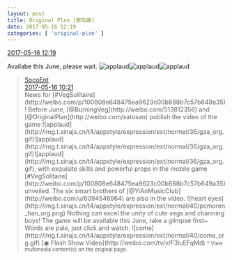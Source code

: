 ```yaml
---
layout: post
title: Original Plan (原际画)
date: 2017-05-16 12:19
categories: [ 'original-plan' ]
---
```


<div class="weibo-info">
  <a href="http://weibo.com/5626539553/F3mgrCI2l">2017-05-16 12:19</a>
</div>

Availabe this June, please wait. ![applaud](http://img.t.sinajs.cn/t4/appstyle/expression/ext/normal/36/gza_org.gif)![applaud](http://img.t.sinajs.cn/t4/appstyle/expression/ext/normal/36/gza_org.gif)![applaud](http://img.t.sinajs.cn/t4/appstyle/expression/ext/normal/36/gza_org.gif)

<!-- more -->

> <div class="weibo-post-name">
>   <a href="http://weibo.com/u/5334577878">SocoEnt</a>
> </div>
> <div class="weibo-info">
>   <a href="http://weibo.com/5334577878/F3luEFqMd">2017-05-16 10:21</a>
> </div>
> News for [#VegSolitaire](http://weibo.com/p/100808e648475ea9623c00b688b7c57b649a35)! Before June, [@BurningVeg](http://weibo.com/513812356) and [@OriginalPlan](http://weibo.com/satosan) publish the video of the game ![applaud](http://img.t.sinajs.cn/t4/appstyle/expression/ext/normal/36/gza_org.gif)![applaud](http://img.t.sinajs.cn/t4/appstyle/expression/ext/normal/36/gza_org.gif)![applaud](http://img.t.sinajs.cn/t4/appstyle/expression/ext/normal/36/gza_org.gif), with exquisite skills and powerful props in the mobile game [#VegSolitaire](http://weibo.com/p/100808e648475ea9623c00b688b7c57b649a35) unveiled. The six smart brothers of [@YiAnMusicClub](http://weibo.com/u/6094546964) are also in the video. ![heart eyes](http://img.t.sinajs.cn/t4/appstyle/expression/ext/normal/40/pcmoren_tian_org.png) Nothing can excel the unity of cute vegs and charming boys! The game will be available this June, take a glimpse first~ Words are pale, just click and watch. ![come](http://img.t.sinajs.cn/t4/appstyle/expression/ext/normal/40/come_org.gif) [◉ Flash Show Video](http://weibo.com/tv/v/F3luEFqMd)  
> <small>* View multimedia content(s) on the original page.</small>
